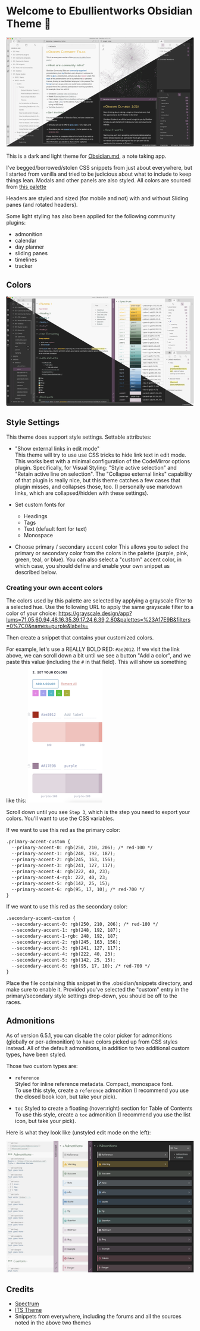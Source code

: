 # Welcome to Ebullientworks Obsidian Theme 👋

![](https://raw.githubusercontent.com/ebullient/obsidian-theme-ebullientworks/main/images/ebullientworks-theme.jpg)

This is a dark and light theme for [Obsidian.md](https://obsidian.md), a note taking app. 

I've begged/borrowed/stolen CSS snippets from just about everywhere, but I started from vanilla and tried to be judicious about what to include to keep things lean. Modals and other panels are also styled. All colors are sourced from [this palette](http://htmlpreview.github.io/?https://github.com/ebullient/obsidian-theme-ebullientworks/blob/main/colors.html)

Headers are styled and sized (for mobile and not) with and without Sliding panes (and rotated headers).

Some light styling has also been applied for the following community plugins: 

- admonition
- calendar
- day planner
- sliding panes
- timelines
- tracker

## Colors

![](images/theme-colors.jpg)

## Style Settings

This theme does support style settings. Settable attributes: 

- "Show external links in edit mode"  
    This theme will try to use use CSS tricks to hide link text in edit mode. This works best with a minimal configuration of the CodeMirror options plugin. Specifically, for Visual Styling: "Style active selection" and "Retain active line on selection". The "Collapse external links" capability of that plugin is really nice, but this theme catches a few cases that plugin misses, and collapses those, too. (I personally use markdown links, which are collapsed/hidden with these settings). 

- Set custom fonts for 
    - Headings
    - Tags
    - Text (default font for text)
    - Monospace 

- Choose primary / secondary accent color
    This allows you to select the primary or secondary color from the colors in the palette (purple, pink, green, teal, or blue). You can also select a "custom" accent color, in which case, you should define and enable your own snippet as described below.
### Creating your own accent colors

The colors used by this palette are selected by applying a grayscale filter to a selected hue. 
Use the following URL to apply the same grayscale filter to a color of your choice: 
https://grayscale.design/app?lums=71.05,60.94,48.16,35.39,17.24,6.39,2.80&palettes=%23A17E9B&filters=0%7C0&names=purple&labels=

Then create a snippet that contains your customized colors. 

For example, let's use a REALLY BOLD RED: `#ae2012`.
If we visit the link above, we can scroll down a bit until we see a button "Add a color", and we paste this value (including the `#` in that field). This will show us something like this: 
![](images/create-a-custom-accent-color.png)

Scroll down until you see `Step 3`, which is the step you need to export your colors. You'll want to use the CSS variables.

If we want to use this red as the primary color: 
```
.primary-accent-custom {
  --primary-accent-0: rgb(250, 210, 206); /* red-100 */
  --primary-accent-1: rgb(248, 192, 187);
  --primary-accent-2: rgb(245, 163, 156);
  --primary-accent-3: rgb(241, 127, 117);
  --primary-accent-4: rgb(222, 40, 23);
  --primary-accent-4-rgb: 222, 40, 23;
  --primary-accent-5: rgb(142, 25, 15);
  --primary-accent-6: rgb(95, 17, 10); /* red-700 */
}
```

If we want to use this red as the secondary color:
```
.secondary-accent-custom {
  --secondary-accent-0: rgb(250, 210, 206); /* red-100 */
  --secondary-accent-1: rgb(248, 192, 187);
  --secondary-accent-1-rgb: 248, 192, 187;
  --secondary-accent-2: rgb(245, 163, 156);
  --secondary-accent-3: rgb(241, 127, 117);
  --secondary-accent-4: rgb(222, 40, 23);
  --secondary-accent-5: rgb(142, 25, 15);
  --secondary-accent-6: rgb(95, 17, 10); /* red-700 */
}
```

Place the file containing this snippet in the .obsidian/snippets directory, and make sure to enable it. Provided you've selected the "custom" entry in the primary/secondary style settings drop-down, you should be off to the races.

## Admonitions

As of version 6.5.1, you can disable the color picker for admonitions (globally or per-admonition) to have colors picked up from CSS styles instead. All of the default admonitions, in addition to two additional custom types, have been styled.

Those two custom types are:

- `reference`  
    Styled for inline reference metadata. Compact, monospace font.  
    To use this style, create a `reference` admonition (I recommend you use the closed book icon, but take your pick).
    
- `toc`
    Styled to create a floating (hover:right) section for Table of Contents
    To use this style, create a `toc` admonition (I recommend you use the list icon, but take your pick).
    
Here is what they look like (unstyled edit mode on the left): 

![](images/admonitions.png)

## Credits

- [Spectrum](https://github.com/Braweria/Spectrum)
- [ITS Theme](https://github.com/SlRvb/Obsidian--ITS-Theme)
- Snippets from everywhere, including the forums and all the sources noted in the above two themes

